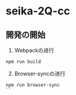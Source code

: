 # seika-2Q-cc

##  開発の開始

1. Webpackの进行

```
npm run build
```




2. Browser-syncの进行

```
npm run browser-sync
``